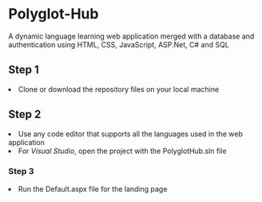 # Polyglot-Hub
A dynamic language learning web application merged with a database and authentication using HTML, CSS, JavaScript, ASP.Net, C# and SQL

<h2>Step 1</h2>
<li>Clone or download the repository files on your local machine</li>
<h2>Step 2</h2>
<li>Use any code editor that supports all the languages used in the web application</li>
<li>For <i>Visual Studio</i>, open the project with the PolyglotHub.sln file</li>
<h3>Step 3</h3>
<li>Run the Default.aspx file for the landing page</li>
